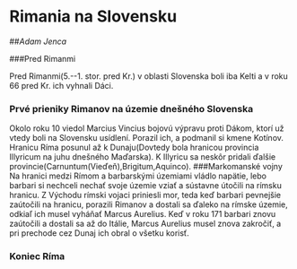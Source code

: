 # Rimania na Slovensku
##*Adam Jenca*

###Pred Rimanmi

Pred Rimanmi(5.--1. stor. pred Kr.) v oblasti Slovenska boli iba Kelti a v roku 66 pred Kr. ich vyhnali Dáci.

### Prvé prieniky Rimanov na územie dnešného Slovenska
Okolo roku 10 viedol Marcius Vincius bojovú výpravu proti Dákom, ktorí už vtedy boli na Slovensku usídlení. Porazil ich, a podmanil si kmene Kotínov. Hranicu Ríma posunul až k Dunaju(Dovtedy bola hranicou provincia Illyricum na juhu dnešného Maďarska).
K Illyricu sa neskôr pridali ďalšie provincie(Carnuntum(Vieďeň),Brigitum,Aquinco).
###Markomanské vojny
Na hranici medzi Rímom a barbarskými územiami vládlo napätie, lebo barbari si nechceli nechať svoje územie vziať a sústavne útočili na rímsku hranicu.
Z Východu rímski vojaci priniesli mor, teda keď barbari pevnejšie zaútočili na hranicu, porazili Rimanov a dostali sa ďaleko na rímske územie, odkiaľ ich musel vyháňať Marcus Aurelius.
Keď v roku 171 barbari znovu zaútočili a dostali sa až do Itálie, Marcus Aurelius musel znova zakročiť, a pri prechode cez Dunaj ich obral o všetku korisť.
### Koniec Ríma

